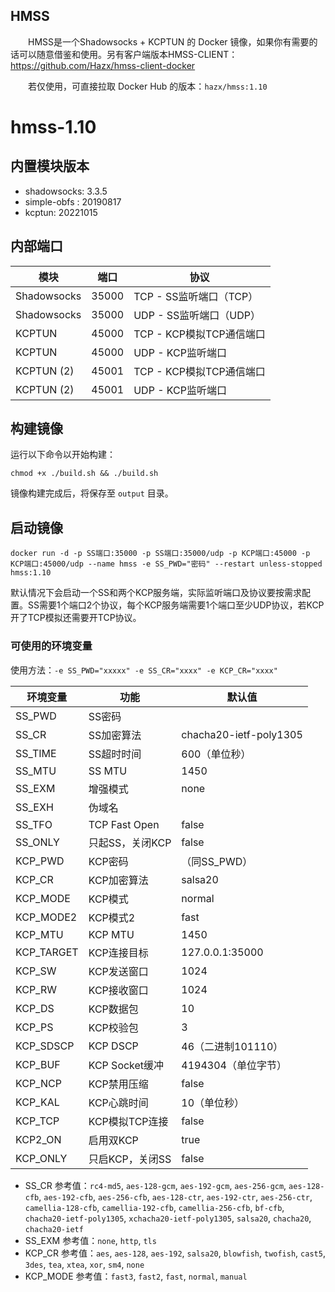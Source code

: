 ## HMSS

　　HMSS是一个Shadowsocks + KCPTUN 的 Docker 镜像，如果你有需要的话可以随意借鉴和使用。另有客户端版本HMSS-CLIENT：https://github.com/Hazx/hmss-client-docker

　　若仅使用，可直接拉取 Docker Hub 的版本：`hazx/hmss:1.10`


# hmss-1.10

## 内置模块版本

- shadowsocks: 3.3.5
- simple-obfs : 20190817
- kcptun: 20221015


## 内部端口

模块 | 端口 | 协议
---|---|---
Shadowsocks | 35000 | TCP - SS监听端口（TCP）
Shadowsocks | 35000 | UDP - SS监听端口（UDP）
KCPTUN | 45000 | TCP - KCP模拟TCP通信端口
KCPTUN | 45000 | UDP - KCP监听端口
KCPTUN (2) | 45001 | TCP - KCP模拟TCP通信端口
KCPTUN (2) | 45001 | UDP - KCP监听端口


## 构建镜像

运行以下命令以开始构建：

```
chmod +x ./build.sh && ./build.sh
```

镜像构建完成后，将保存至 `output` 目录。


## 启动镜像

```shell
docker run -d -p SS端口:35000 -p SS端口:35000/udp -p KCP端口:45000 -p KCP端口:45000/udp --name hmss -e SS_PWD="密码" --restart unless-stopped hmss:1.10
```
默认情况下会启动一个SS和两个KCP服务端，实际监听端口及协议要按需求配置。SS需要1个端口2个协议，每个KCP服务端需要1个端口至少UDP协议，若KCP开了TCP模拟还需要开TCP协议。


### 可使用的环境变量

使用方法：`-e SS_PWD="xxxxx" -e SS_CR="xxxx" -e KCP_CR="xxxx"`

环境变量 | 功能 | 默认值
---|---|---
SS_PWD | SS密码 |
SS_CR | SS加密算法 | chacha20-ietf-poly1305
SS_TIME | SS超时时间 | 600（单位秒）
SS_MTU | SS MTU | 1450
SS_EXM | 增强模式 | none
SS_EXH | 伪域名 | 
SS_TFO | TCP Fast Open | false
SS_ONLY | 只起SS，关闭KCP | false
KCP_PWD | KCP密码 | （同SS_PWD）
KCP_CR | KCP加密算法 | salsa20
KCP_MODE | KCP模式 | normal
KCP_MODE2 | KCP模式2 | fast
KCP_MTU | KCP MTU| 1450
KCP_TARGET | KCP连接目标 | 127.0.0.1:35000
KCP_SW | KCP发送窗口 | 1024
KCP_RW | KCP接收窗口 | 1024
KCP_DS | KCP数据包 | 10
KCP_PS | KCP校验包 | 3
KCP_SDSCP | KCP DSCP | 46（二进制101110）
KCP_BUF | KCP Socket缓冲 | 4194304（单位字节）
KCP_NCP | KCP禁用压缩 | false
KCP_KAL | KCP心跳时间 | 10（单位秒）
KCP_TCP | KCP模拟TCP连接 | false
KCP2_ON | 启用双KCP | true
KCP_ONLY | 只启KCP，关闭SS | false

- SS_CR 参考值：`rc4-md5`, `aes-128-gcm`, `aes-192-gcm`, `aes-256-gcm`, `aes-128-cfb`, `aes-192-cfb`, `aes-256-cfb`, `aes-128-ctr`, `aes-192-ctr`, `aes-256-ctr`, `camellia-128-cfb`, `camellia-192-cfb`, `camellia-256-cfb`, `bf-cfb`, `chacha20-ietf-poly1305`, `xchacha20-ietf-poly1305`, `salsa20`, `chacha20`, `chacha20-ietf`
- SS_EXM 参考值：`none`, `http`, `tls`
- KCP_CR 参考值：`aes`, `aes-128`, `aes-192`, `salsa20`, `blowfish`, `twofish`, `cast5`, `3des`, `tea`, `xtea`, `xor`, `sm4`, `none`
- KCP_MODE 参考值：`fast3`, `fast2`, `fast`, `normal`, `manual`